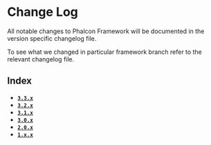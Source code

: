 # Change Log

All notable changes to Phalcon Framework will be documented in the version specific changelog file.

To see what we changed in particular framework branch refer to the relevant changelog file.

## Index

- [**`3.3.x`**](CHANGELOG-3.3.md)
- [**`3.2.x`**](CHANGELOG-3.2.md)
- [**`3.1.x`**](CHANGELOG-3.1.md)
- [**`3.0.x`**](CHANGELOG-3.0.md)
- [**`2.0.x`**](CHANGELOG-2.0.md)
- [**`1.x.x`**](CHANGELOG-1.x.md)
